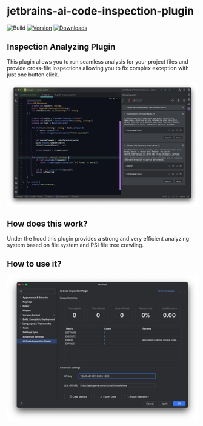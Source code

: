 # jetbrains-ai-code-inspection-plugin

![Build](https://github.com/egor-baranov/jetbrains-ai-code-inspection-plugin/workflows/Build/badge.svg)
[![Version](https://img.shields.io/jetbrains/plugin/v/MARKETPLACE_ID.svg)](https://plugins.jetbrains.com/plugin/MARKETPLACE_ID)
[![Downloads](https://img.shields.io/jetbrains/plugin/d/MARKETPLACE_ID.svg)](https://plugins.jetbrains.com/plugin/MARKETPLACE_ID)

## Inspection Analyzing Plugin

<!-- Plugin description -->
This plugin allows you to run seamless analysis for your project files and provide cross-file inspections allowing you 
to fix complex exception with just one button click.

![img.png](img.png)

## How does this work?
Under the hood this plugin provides a strong and very efficient analyzing system based on file system and PSI file tree 
crawling. 

## How to use it?

![img_1.png](img_1.png)

<!-- Plugin description end -->
